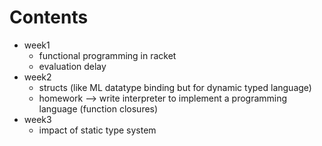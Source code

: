 # Contents
- week1 
    - functional programming in racket 
    - evaluation delay
- week2 
    - structs (like ML datatype binding but for dynamic typed language)
    - homework --> write interpreter to implement a programming language (function closures)
- week3 
    - impact of static type system 
